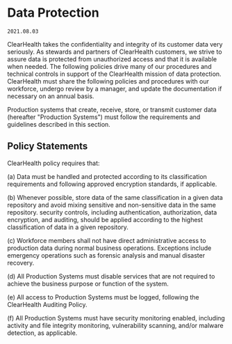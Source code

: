 # Data Protection

`2021.08.03`

ClearHealth takes the confidentiality and integrity of its customer data very
seriously. As stewards and partners of ClearHealth customers, we strive to assure
data is protected from unauthorized access and that it is available when needed.
The following policies drive many of our procedures and technical controls in
support of the ClearHealth mission of data protection. ClearHealth must
share the following policies and procedures with our workforce, undergo review by a manager,
and update the documentation if necessary on an annual basis.

Production systems that create, receive, store, or transmit customer data
(hereafter "Production Systems") must follow the requirements and guidelines
described in this section.

## Policy Statements

ClearHealth policy requires that:

(a) Data must be handled and protected according to its classification
requirements and following approved encryption standards, if applicable.

(b) Whenever possible, store data of the same classification in a given data
repository and avoid mixing sensitive and non-sensitive data in the same
repository. security controls, including authentication, authorization, data
encryption, and auditing, should be applied according to the highest
classification of data in a given repository.

(c) Workforce members shall not have direct administrative access to production
data during normal business operations.  Exceptions include emergency operations
such as forensic analysis and manual disaster recovery.

(d) All Production Systems must disable services that are not required to
achieve the business purpose or function of the system.

(e) All access to Production Systems must be logged, following the ClearHealth
Auditing Policy.

(f) All Production Systems must have security monitoring enabled, including
activity and file integrity monitoring, vulnerability scanning, and/or malware
detection, as applicable.

